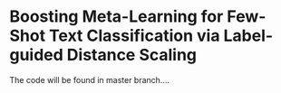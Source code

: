 # Boosting Meta-Learning for Few-Shot Text Classification via Label-guided Distance Scaling

The code will be found in master branch....
